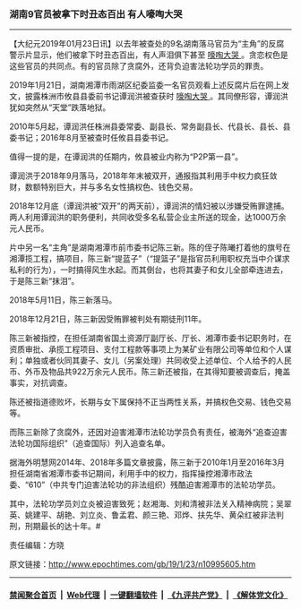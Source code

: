 ### 湖南9官员被拿下时丑态百出 有人嚎啕大哭
------------------------

<p>
 【大纪元2019年01月23日讯】以去年被查处的9名湖南落马官员为“主角”的反腐警示片显示，他们被拿下时丑态百出，有人声泪俱下甚至
 <a href="http://www.epochtimes.com/gb/tag/%E5%9A%8E%E5%95%95%E5%A4%A7%E5%93%AD.html">
  嚎啕大哭
 </a>
 。贪恋权色是这些官员的共同点。有的官员除了贪腐外，还背负迫害法轮功学员的罪责。
</p>
<p>
 2019年1月21日，湖南湘潭市雨湖区纪委监委一名官员观看上述反腐片后在网上发文，披露株洲市攸县县委前书记谭润洪被查获时
 <a href="http://www.epochtimes.com/gb/tag/%E5%9A%8E%E5%95%95%E5%A4%A7%E5%93%AD.html">
  嚎啕大哭
 </a>
 。其同僚形容，谭润洪犹如突然从“天堂”跌落地狱。
</p>
<p>
 2010年5月起，谭润洪任株洲县委常委、副县长、常务副县长、代县长、县长、县委书记；2016年8月至被查时任攸县县委书记。
</p>
<p>
 值得一提的是，在谭润洪的任期内，攸县被业内称为“P2P第一县”。
</p>
<p>
 谭润洪于2018年9月落马，2018年年末被双开，通报指其利用手中权力疯狂敛财，数额特别巨大，并与多名女性搞权色、钱色交易。
</p>
<p>
 2018年12月底（谭润洪被“双开”的两天前），谭润洪的情妇被以涉嫌受贿罪逮捕。两人利用谭润洪的职务便利，共同收受多名私营企业主所送的现金，达1000万余元人民币。
</p>
<p>
 片中另一名“主角”是湖南湘潭市前市委书记陈三新。陈的侄子陈曦打着他的旗号在湘潭揽工程，搞项目，陈三新“提蓝子”（“提篮子”是指官员利用职权充当中介谋求私利的行为），一时搞得风生水起。而其倒台，也将其妻子和女儿全部牵连进去，于是陈三新“抹泪”。
</p>
<p>
 2018年5月11日，陈三新落马。
</p>
<p>
 2018年12月21日，陈三新因受贿罪被判处有期徒刑11年。
</p>
<p>
 陈三新被指控，在担任湖南省国土资源厅副厅长、厅长、湘潭市委书记职务时，在资质审批、承揽工程项目、支付工程款等事项上为某矿业有限公司等单位和个人谋利；单独或者伙同其妻子、女儿（另案处理）共同收受上述单位、个人给予的人民币、外币及物品共922万余元人民币。陈三新还被指，在其得知要被调查后，掩盖事实，对抗调查。
</p>
<p>
 陈还被指道德败坏，长期与女下属保持不正当两性关系，并搞权色交易、钱色交易等。
</p>
<p>
 而陈三新除了贪腐外，还因对迫害湘潭市法轮功学员负有责任，被海外“追查迫害法轮功国际组织”（追查国际）列入追查名单。
</p>
<p>
 据海外明慧网2014年、2018年多篇文章披露，陈三新于2010年1月至2016年3月担任湖南省湘潭市委书记期间，利用手中的权力，指挥操控湘潭市政法委、“610”（中共专门迫害法轮功的非法组织）残酷迫害湘潭市的法轮功学员。
</p>
<p>
 其中，法轮功学员刘立炎被迫害致死；赵湘海、刘和清被非法关入精神病院；吴翠英、姚建平、胡艳、刘立炎、鲁孟君、颜三艳、邓烨、扶先华、黄朵红被非法判刑，刑期最长的达十年。#
</p>
<p>
</p>
<p>
 责任编辑：方晓
</p>

原文链接：http://www.epochtimes.com/gb/19/1/23/n10995605.htm


------------------------
#### [禁闻聚合首页](https://github.com/gfw-breaker/banned-news/blob/master/README.md) &nbsp;|&nbsp; [Web代理](https://github.com/gfw-breaker/open-proxy/blob/master/README.md) &nbsp;|&nbsp; [一键翻墙软件](https://github.com/gfw-breaker/nogfw/blob/master/README.md) &nbsp;|&nbsp; [《九评共产党》](https://github.com/gfw-breaker/9ping.md/blob/master/README.md#九评之一评共产党是什么) &nbsp;|&nbsp; [《解体党文化》](https://github.com/gfw-breaker/jtdwh.md/blob/master/README.md#绪论)